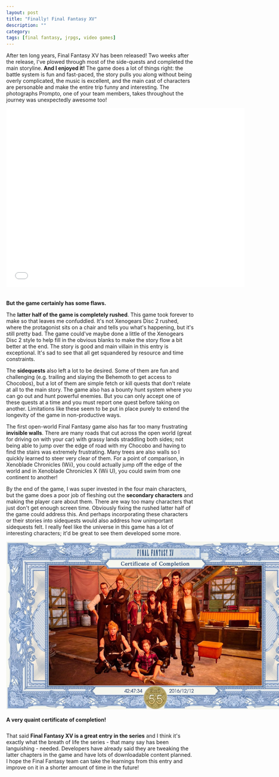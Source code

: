 ```yaml
---
layout: post
title: "Finally! Final Fantasy XV"
description: ""
category: 
tags: [final fantasy, jrpgs, video games]
---
```


After ten long years, Final Fantasy XV has been released! Two weeks after the release, I've plowed through most of the side-quests and completed the main storyline. **And I enjoyed it!** The game does a lot of things right: the battle system is fun and fast-paced, the story pulls you along without being overly complicated, the music is excellent, and the main cast of characters are personable and make the entire trip funny and interesting. The photographs Prompto, one of your team members, takes throughout the journey was unexpectedly awesome too!

<div style="text-align: center">
<iframe width="640" height="480" src="//www.youtube-nocookie.com/embed/XphDxFS2WWw?rel=0" frameborder="0"></iframe>
</div>
<br>

**But the game certainly has some flaws.**

The **latter half of the game is completely rushed**. This game took forever to make so that leaves me confuddled. It's not Xenogears Disc 2 rushed, where the protagonist sits on a chair and tells you what's happening, but it's still pretty bad. The game could've maybe done a little of the Xenogears Disc 2 style to help fill in the obvious blanks to make the story flow a bit better at the end. The story is good and main villain in this entry is exceptional. It's sad to see that all get squandered by resource and time constraints. 

The **sidequests** also left a lot to be desired. Some of them are fun and challenging (e.g. trailing and slaying the Behemoth to get access to Chocobos), but a lot of them are simple fetch or kill quests that don't relate at all to the main story. The game also has a bounty hunt system where you can go out and hunt powerful enemies. But you can only accept one of these quests at a time and you must report one quest before taking on another. Limitations like these seem to be put in place purely to extend the longevity of the game in non-productive ways.

The first open-world Final Fantasy game also has far too many frustrating **invisible walls**. There are many roads that cut across the open world (great for driving on with your car) with grassy lands straddling both sides; not being able to jump over the edge of road with my Chocobo and having to find the stairs was extremely frustrating. Many trees are also walls so I quickly learned to steer very clear of them. For a point of comparison, in Xenoblade Chronicles (Wii), you could actually jump off the edge of the world and in Xenoblade Chronicles X (Wii U), you could swim from one continent to another!

By the end of the game, I was super invested in the four main characters, but the game does a poor job of fleshing out the **secondary characters** and making the player care about them. There are way too many characters that just don't get enough screen time. Obviously fixing the rushed latter half of the game could address this. And perhaps incorporating these characters or their stories into sidequests would also address how unimportant sidequests felt. I really feel like the universe in this game has a lot of interesting characters; it'd be great to see them developed some more. 

<div>
	<img class="rounded-corners" style="max-width: 800px; border: 1px;" src="/assets/images/posts/2016-12-14/completion.jpg"/>
	<p class="caption-text" style="line-height: 1.5em; margin-bottom: 24px;"><strong>A very quaint certificate of completion!</strong></p>
</div>


That said **Final Fantasy XV is a great entry in the series** and I think it's exactly what the breath of life the series - that many say has been languishing - needed. Developers have already said they are tweaking the latter chapters in the game and have lots of downloadable content planned. I hope the Final Fantasy team can take the learnings from this entry and improve on it in a shorter amount of time in the future!
